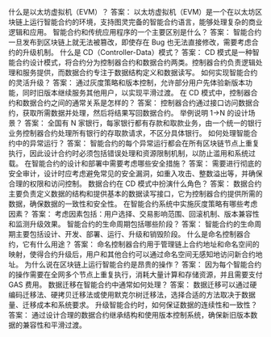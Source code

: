 什么是以太坊虚拟机（EVM）？
答案： 以太坊虚拟机（EVM）是一个在以太坊区块链上运行智能合约的环境，支持图灵完备的智能合约语言，能够处理复杂的商业逻辑和应用。
智能合约和传统应用程序的一个主要区别是什么？
答案： 智能合约一旦发布到区块链上就无法被篡改，即使存在 Bug 也无法直接修改，需要考虑合约的升级机制。
什么是 CD（Controller-Data）模式？
答案： CD 模式是一种智能合约设计模式，将合约分为控制器合约和数据合约两类。控制器合约负责逻辑处理和服务提供，而数据合约专注于数据结构定义和数据读写。
如何实现智能合约的灵活升级？
答案： 通过灰度策略和版本控制，允许部分用户先体验新版本功能，同时旧版本继续服务其他用户，以实现平滑过渡。
在 CD 模式中，控制器合约和数据合约之间的通常关系是怎样的？
答案： 控制器合约通过接口访问数据合约，获取所需数据并处理，然后将结果写回数据合约。
举例说明 1->N 的设计场景？
答案： 全国有 N 家银行，每家银行都有存款和取款业务，由一个统一的银行业务控制器合约处理所有银行的存取款请求，不区分具体银行。
如何处理智能合约中的异常运行？
答案： 智能合约的每个异常运行都会在所有区块链节点上重复执行，因此设计合约时必须包括错误处理和资源限制机制，以防止滥用和系统过载。
在智能合约的设计和部署中需要考虑哪些安全措施？
答案： 需要进行彻底的安全审计，设计时应考虑避免常见的安全漏洞，如重入攻击、整数溢出等，并确保合理的权限和访问控制。
数据合约在 CD 模式中扮演什么角色？
答案： 数据合约主要负责定义数据的结构和提供基本的数据读写接口，它为控制器合约提供所需的数据，确保数据的一致性和安全性。
在智能合约系统中实施灰度策略有哪些考虑因素？
答案： 考虑因素包括：用户选择、交易影响范围、回滚机制、版本兼容性和监测升级效果。
智能合约的生命周期包括哪些阶段？
答案： 智能合约的生命周期主要包括设计、开发、部署、运行、升级和销毁阶段。
什么是命名控制器合约，它有什么用途？
答案： 命名控制器合约用于管理链上合约地址和命名空间的映射，使得合约升级后，用户和其他合约可以通过命名空间无感知地访问新合约地址。
为什么说在区块链上运行智能合约是昂贵的操作？
答案： 因为每个智能合约的操作需要在全网多个节点上重复执行，消耗大量计算和存储资源，并且需要支付 GAS 费用。
数据迁移在智能合约中通常如何处理？
答案： 数据迁移可以通过硬编码迁移法、硬拷贝迁移法或使用默克尔树迁移法，选择合适的方法取决于数据量、迁移成本和系统要求。
升级智能合约时，如何保证数据的连续性和一致性？
答案： 通过设计合理的数据合约继承结构和使用版本控制系统，确保新旧版本数据的兼容性和平滑过渡。